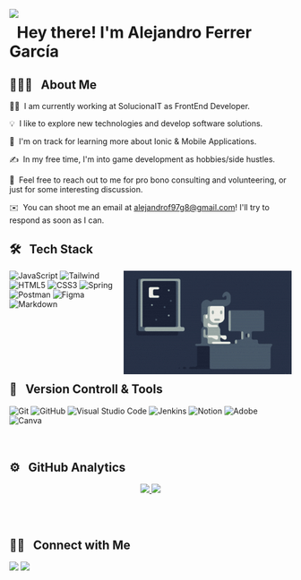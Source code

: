 <img src="https://github.com/abdoachhoubi/abdoachhoubi/raw/main/gifs/Hi.gif"  width='40'  align="left"/><h1  align="left">&nbsp;&nbsp;Hey there! I'm Alejandro Ferrer García</h2>

## 👨🏻‍💻 &nbsp;&nbsp;About Me

  

👨‍💻 &nbsp;I am currently working at SolucionaIT as FrontEnd Developer.

💡 &nbsp;I like to explore new technologies and develop software solutions.

🌱 &nbsp;I'm on track for learning more about Ionic & Mobile Applications.

✍️ &nbsp;In my free time, I'm into game development as hobbies/side hustles.

💬 &nbsp;Feel free to reach out to me for pro bono consulting and volunteering, or just for some interesting discussion.

✉️ &nbsp;You can shoot me an email at alejandrof97g8@gmail.com! I'll try to respond as soon as I can.

## 🛠 &nbsp;&nbsp;Tech Stack
<img alt="Night Coding"  src="https://raw.githubusercontent.com/AVS1508/AVS1508/master/assets/Night-Coding.gif"  align="right"/>

![JavaScript](https://img.shields.io/badge/javascript-%23323330.svg?style=for-the-badge&logo=javascript&logoColor=%23F7DF1E)&nbsp;![Tailwind](https://img.shields.io/badge/tailwind-%23563D7C.svg?style=for-the-badge&logo=tailwindcss&logoColor=white)&nbsp;![HTML5](https://img.shields.io/badge/html5-%23E34F26.svg?style=for-the-badge&logo=html5&logoColor=white)&nbsp;![CSS3](https://img.shields.io/badge/css3-%231572B6.svg?style=for-the-badge&logo=css3&logoColor=white)&nbsp;![Spring](https://img.shields.io/badge/angular-%23563D7C.svg?style=for-the-badge&logo=angular&logoColor=white)&nbsp;![Postman](https://img.shields.io/badge/Postman-FF6C37?style=for-the-badge&logo=postman&logoColor=white)&nbsp;![Figma](https://img.shields.io/badge/figma-%23F24E1E.svg?style=for-the-badge&logo=figma&logoColor=white)&nbsp;![Markdown](https://img.shields.io/badge/markdown-%23000000.svg?style=for-the-badge&logo=markdown&logoColor=white)&nbsp; <br><br><br><br><br><br><br>


## 🧰 &nbsp;&nbsp;Version Controll & Tools

  

![Git](https://img.shields.io/badge/git-%23F05033.svg?style=for-the-badge&logo=git&logoColor=white)&nbsp;![GitHub](https://img.shields.io/badge/github-%23121011.svg?style=for-the-badge&logo=github&logoColor=white)&nbsp;![Visual Studio Code](https://img.shields.io/badge/Visual%20Studio%20Code-0078d7.svg?style=for-the-badge&logo=visual-studio-code&logoColor=white)&nbsp;![Jenkins](https://img.shields.io/badge/jenkins-%232C5263.svg?style=for-the-badge&logo=jenkins&logoColor=white)&nbsp;![Notion](https://img.shields.io/badge/Notion-%23000000.svg?style=for-the-badge&logo=notion&logoColor=white)&nbsp;![Adobe](https://img.shields.io/badge/adobe-%23FF0000.svg?style=for-the-badge&logo=adobe&logoColor=white)&nbsp;![Canva](https://img.shields.io/badge/Canva-%2300C4CC.svg?style=for-the-badge&logo=Canva&logoColor=white)&nbsp;<br><br><br>

## ⚙️ &nbsp;&nbsp;GitHub Analytics

<p  align="center">
<a  href="https://github.com/Alejandro97tri">
<img  height="180em"  src="https://github-readme-stats-eight-theta.vercel.app/api?username=Alejandro97tri&show_icons=true&theme=algolia&include_all_commits=true&count_private=true"/>
</a>
<a href="https://github.com/Alejandro97tri">
<img  height="180em"  src="https://github-readme-stats-eight-theta.vercel.app/api/top-langs/?username=Alejandro97tri&layout=compact&langs_count=8&theme=algolia"/>
</a>
</p>
<br><br>

## 🤝🏻 &nbsp;&nbsp;Connect with Me

<a  href="https://www.linkedin.com/in/a-ferrer/"><img  src="https://img.shields.io/badge/-Alejandro%20Ferrer%20García-0077B5?style=flat&logo=Linkedin&logoColor=white"/></a>&nbsp;<a  href="mailto:alejandrof97g8@gmail.com"><img  src="https://img.shields.io/badge/-Alejandro Ferrer García-D14836?style=flat&logo=Gmail&logoColor=white"/></a>
